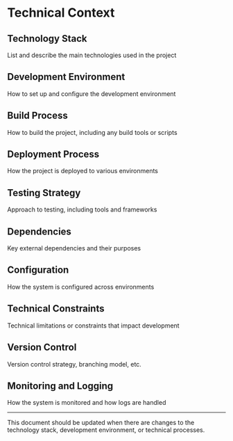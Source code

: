 # Technical Context

## Technology Stack

List and describe the main technologies used in the project

## Development Environment

How to set up and configure the development environment

## Build Process

How to build the project, including any build tools or scripts

## Deployment Process

How the project is deployed to various environments

## Testing Strategy

Approach to testing, including tools and frameworks

## Dependencies

Key external dependencies and their purposes

## Configuration

How the system is configured across environments

## Technical Constraints

Technical limitations or constraints that impact development

## Version Control

Version control strategy, branching model, etc.

## Monitoring and Logging

How the system is monitored and how logs are handled

---

This document should be updated when there are changes to the technology stack, development environment, or technical processes.
